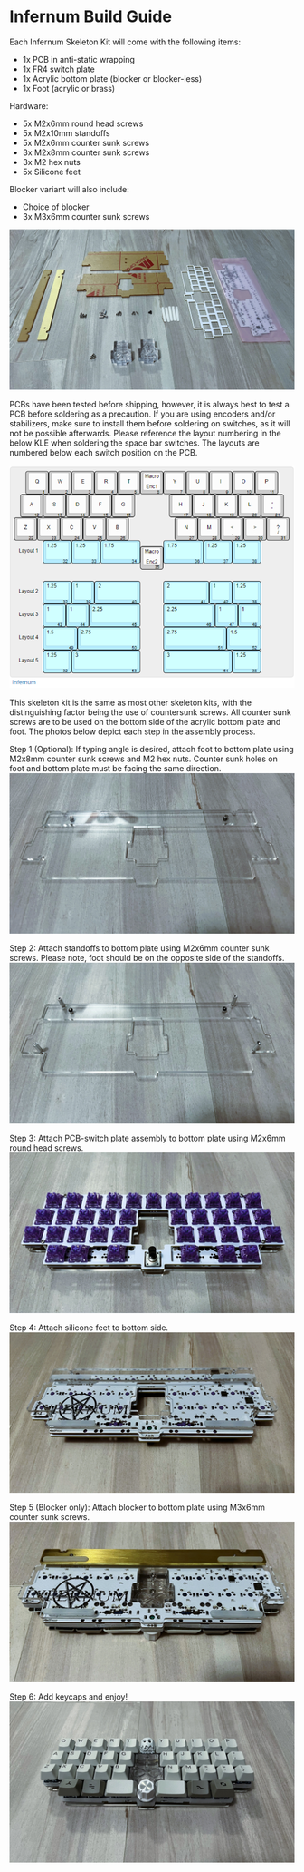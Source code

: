 # Infernum Build Guide
Each Infernum Skeleton Kit will come with the following items:
 - 1x PCB in anti-static wrapping
 - 1x FR4 switch plate
 - 1x Acrylic bottom plate (blocker or blocker-less)
 - 1x Foot (acrylic or brass)

Hardware:
 - 5x M2x6mm round head screws
 - 5x M2x10mm standoffs
 - 5x M2x6mm counter sunk screws
 - 3x M2x8mm counter sunk screws
 - 3x M2 hex nuts
 - 5x Silicone feet

Blocker variant will also include:
 - Choice of blocker
 - 3x M3x6mm counter sunk screws

 ![Kit Contents](IMG_3490.jpg)

PCBs have been tested before shipping, however, it is always best to test a PCB before soldering as a precaution. If you are using encoders and/or stabilizers, make sure to install them before soldering on switches, as it will not be possible afterwards. Please reference the layout numbering in the below KLE when soldering the space bar switches. The layouts are numbered below each switch position on the PCB.

![KLE](image.png)

This skeleton kit is the same as most other skeleton kits, with the distinguishing factor being the use of countersunk screws. All counter sunk screws are to be used on the bottom side of the acrylic bottom plate and foot. The photos below depict each step in the assembly process.

Step 1 (Optional): If typing angle is desired, attach foot to bottom plate using M2x8mm counter sunk screws and M2 hex nuts. Counter sunk holes on foot and bottom plate must be facing the same direction.
 ![Step 1](IMG_3495.jpg)

Step 2: Attach standoffs to bottom plate using M2x6mm counter sunk screws. Please note, foot should be on the opposite side of the standoffs.
 ![Step 2](IMG_3496.jpg)

Step 3: Attach PCB-switch plate assembly to bottom plate using M2x6mm round head screws. 
 ![Step 3](IMG_3497.jpg)

Step 4: Attach silicone feet to bottom side.
 ![Step 4](IMG_3499.jpg)

Step 5 (Blocker only): Attach blocker to bottom plate using M3x6mm counter sunk screws.
![Step 5](IMG_3500.jpg)

Step 6: Add keycaps and enjoy!
 ![Step 6](IMG_3501.jpg)